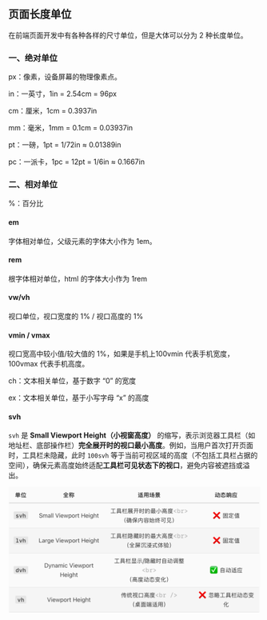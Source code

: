 ## 页面长度单位

在前端页面开发中有各种各样的尺寸单位，但是大体可以分为 2 种长度单位。

### 一、绝对单位

px：像素，设备屏幕的物理像素点。

in：一英寸，1in = 2.54cm = 96px

cm：厘米，1cm = 0.3937in

mm：毫米，1mm = 0.1cm = 0.03937in

pt：一磅，1pt = 1/72in ≈ 0.01389in

pc：一派卡，1pc = 12pt = 1/6in ≈ 0.1667in

### 二、相对单位

%：百分比

#### em

字体相对单位，父级元素的字体大小作为 1em。









#### rem

根字体相对单位，html 的字体大小作为 1rem

#### vw/vh

视口单位，视口宽度的 1% / 视口高度的 1%

#### vmin / vmax

视口宽高中较小值/较大值的 1%，如果是手机上100vmin 代表手机宽度，100vmax 代表手机高度。

ch：文本相关单位，基于数字 “0” 的宽度

ex：文本相关单位，基于小写字母 “x” 的高度



#### svh

`svh` 是 **Small Viewport Height（小视窗高度）** 的缩写，表示浏览器工具栏（如地址栏、底部操作栏）**完全展开时的视口最小高度**。例如，当用户首次打开页面时，工具栏未隐藏，此时 `100svh` 等于当前可视区域的高度（不包括工具栏占据的空间），确保元素高度始终适配**工具栏可见状态下的视口**，避免内容被遮挡或溢出。

![image-20250721上午93852885](https://raw.githubusercontent.com/zyileven/image-hosting-platform/master/src/2025/07/21/8a9c33613ac81dacd91b585623760c15-image-20250721上午93852885-97a5d7.png)





















































